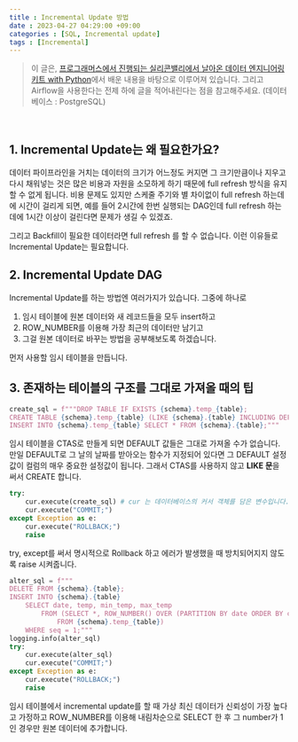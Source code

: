 ```yaml
---
title : Incremental Update 방법
date : 2023-04-27 04:29:00 +09:00
categories : [SQL, Incremental update]
tags : [Incremental]
---
```


> 이 글은, [프로그래머스에서 진행되는 실리콘밸리에서 날아온 데이터 엔지니어링 키트 with Python](https://school.programmers.co.kr/learn/courses/16448/16448-%EB%9D%BC%EC%9D%B4%EB%B8%8C12%EA%B8%B0-%EC%8B%A4%EB%A6%AC%EC%BD%98%EB%B0%B8%EB%A6%AC%EC%97%90%EC%84%9C-%EB%82%A0%EC%95%84%EC%98%A8-%EB%8D%B0%EC%9D%B4%ED%84%B0-%EC%97%94%EC%A7%80%EB%8B%88%EC%96%B4%EB%A7%81-%EC%8A%A4%ED%83%80%ED%84%B0-%ED%82%A4%ED%8A%B8-with-python)에서 배운 내용을 바탕으로 이루어져 있습니다. 그리고 Airflow을 사용한다는 전제 하에 글을 적어내린다는 점을 참고해주세요.    (데이터베이스 : PostgreSQL)

<br>

## 1. Incremental Update는 왜 필요한가요?

데이터 파이프라인을 거치는 데이터의 크기가 어느정도 커지면 그 크기만큼이나 지우고 다시 채워넣는 것은 많은 비용과 자원을 소모하게 하기 때문에  full refresh 방식을 유지할 수 없게 됩니다. 비용 문제도 있지만 스케줄 주기와 별 차이없이 full refresh 하는데에 시간이 걸리게 되면, 예를 들어 2시간에 한번 실행되는 DAG인데 full refresh 하는데에 1시간 이상이 걸린다면 문제가 생길 수 있겠죠. 

그리고 Backfill이 필요한 데이터라면 full refresh 를 할 수 없습니다. 이런 이유들로 Incremental Update는 필요합니다.

## 2. Incremental Update DAG

Incremental Update를 하는 방법엔 여러가지가 있습니다. 그중에 하나로 
1. 임시 테이블에 원본 데이터와 새 레코드들을 모두 insert하고 
2. ROW_NUMBER를 이용해 가장 최근의 데이터만 남기고 
3. 그걸 원본 데이터로 바꾸는 방법을 공부해보도록 하겠습니다.

먼저 사용할 임시 테이블을 만듭니다.

## 3. 존재하는 테이블의 구조를 그대로 가져올 때의 팁

```python
create_sql = f"""DROP TABLE IF EXISTS {schema}.temp_{table};
CREATE TABLE {schema}.temp_{table} (LIKE {schema}.{table} INCLUDING DEFAULTS);
INSERT INTO {schema}.temp_{table} SELECT * FROM {schema}.{table};"""
```

임시 테이블을 CTAS로 만들게 되면 DEFAULT 값들은 그대로 가져올 수가 없습니다. 만일 DEFAULT로 그 날의 날짜를 받아오는 함수가 지정되어 있다면 그 DEFAULT 설정값이 컬럼의 매우 중요한 설정값이 됩니다. 그래서 CTAS를 사용하지 않고 **LIKE 문**을 써서 CREATE 합니다.

```python
try:
    cur.execute(create_sql) # cur 는 데이터베이스의 커서 객체를 담은 변수입니다.
    cur.execute("COMMIT;")
except Exception as e:
    cur.execute("ROLLBACK;")
    raise
```

try, except를 써서 명시적으로 Rollback 하고 에러가 발생했을 때 방치되어지지 않도록 raise 시켜줍니다.

```python
alter_sql = f"""
DELETE FROM {schema}.{table};
INSERT INTO {schema}.{table}
    SELECT date, temp, min_temp, max_temp
        FROM (SELECT *, ROW_NUMBER() OVER (PARTITION BY date ORDER BY created_date DESC) seq
            FROM {schema}.temp_{table})
    WHERE seq = 1;"""
logging.info(alter_sql)
try:
    cur.execute(alter_sql)
    cur.execute("COMMIT;")
except Exception as e:
    cur.execute("ROLLBACK;")
    raise
```

임시 테이블에서 incremental update를 할 때 가상 최신 데이터가 신뢰성이 가장 높다고 가정하고 ROW_NUMBER를 이용해 내림차순으로 SELECT 한 후 그 number가 1인 경우만 원본 데이터에 추가합니다. 

